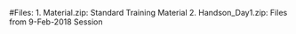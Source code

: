 #Files:
    1. Material.zip: Standard Training Material
    2. Handson_Day1.zip: Files from 9-Feb-2018 Session
